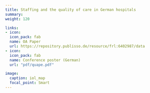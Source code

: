 ```yaml
---
title: Staffing and the quality of care in German hospitals
summary: 
weight: 120

links:
- icon: 
  icon_pack: fab
  name: OA Paper
  url: https://repository.publisso.de/resource/frl:6402987/data
- icon: 
  icon_pack: fab
  name: Conference poster (German)
  url: "pdf/quape.pdf"

image:
  caption: iol_map
  focal_point: Smart
---
```

